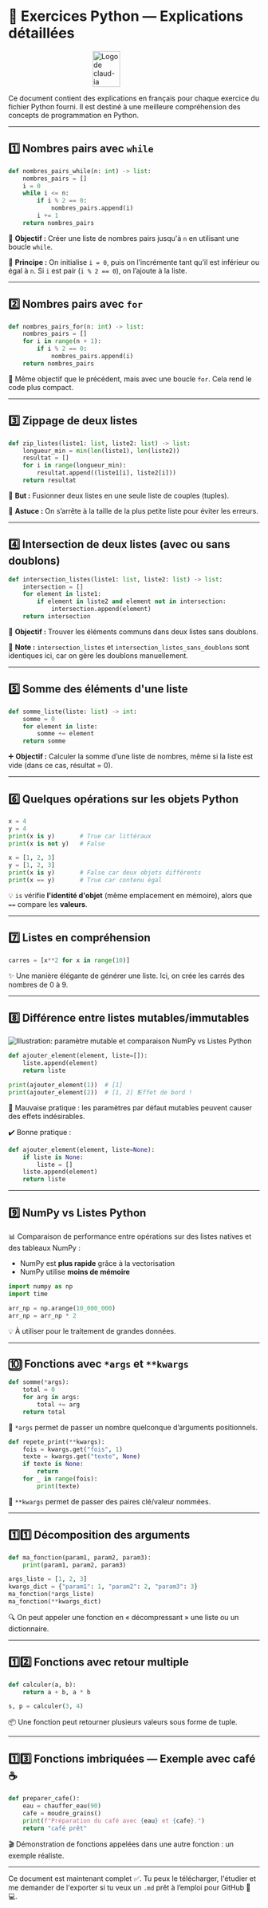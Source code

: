 # 🐍 Exercices Python — Explications détaillées
<div style="display: flex; justify-content: center;">
    <img src="./claud-iaca-noir.png" alt="Logo de claud-ia" width="33%" title="Logo de claud-ia">
</div>


Ce document contient des explications en français pour chaque exercice du fichier Python fourni. Il est destiné à une meilleure compréhension des concepts de programmation en Python.

---

## 1️⃣ Nombres pairs avec `while`
```python
def nombres_pairs_while(n: int) -> list:
    nombres_pairs = []
    i = 0
    while i <= n:
        if i % 2 == 0:
            nombres_pairs.append(i)
        i += 1
    return nombres_pairs
```
🎯 **Objectif :** Créer une liste de nombres pairs jusqu'à `n` en utilisant une boucle `while`.

🧠 **Principe :** On initialise `i = 0`, puis on l’incrémente tant qu’il est inférieur ou égal à `n`. Si `i` est pair (`i % 2 == 0`), on l’ajoute à la liste.

---

## 2️⃣ Nombres pairs avec `for`
```python
def nombres_pairs_for(n: int) -> list:
    nombres_pairs = []
    for i in range(n + 1):
        if i % 2 == 0:
            nombres_pairs.append(i)
    return nombres_pairs
```
🎯 Même objectif que le précédent, mais avec une boucle `for`. Cela rend le code plus compact.

---

## 3️⃣ Zippage de deux listes
```python
def zip_listes(liste1: list, liste2: list) -> list:
    longueur_min = min(len(liste1), len(liste2))
    resultat = []
    for i in range(longueur_min):
        resultat.append((liste1[i], liste2[i]))
    return resultat
```
🔗 **But :** Fusionner deux listes en une seule liste de couples (tuples).

🧠 **Astuce :** On s’arrête à la taille de la plus petite liste pour éviter les erreurs.

---

## 4️⃣ Intersection de deux listes (avec ou sans doublons)
```python
def intersection_listes(liste1: list, liste2: list) -> list:
    intersection = []
    for element in liste1:
        if element in liste2 and element not in intersection:
            intersection.append(element)
    return intersection
```
🎯 **Objectif :** Trouver les éléments communs dans deux listes sans doublons.

📌 **Note :** `intersection_listes` et `intersection_listes_sans_doublons` sont identiques ici, car on gère les doublons manuellement.

---

## 5️⃣ Somme des éléments d'une liste
```python
def somme_liste(liste: list) -> int:
    somme = 0
    for element in liste:
        somme += element
    return somme
```
➕ **Objectif :** Calculer la somme d’une liste de nombres, même si la liste est vide (dans ce cas, résultat = 0).

---

## 6️⃣ Quelques opérations sur les objets Python
```python
x = 4
y = 4
print(x is y)       # True car littéraux
print(x is not y)   # False

x = [1, 2, 3]
y = [1, 2, 3]
print(x is y)       # False car deux objets différents
print(x == y)       # True car contenu égal
```
💡 `is` vérifie **l'identité d'objet** (même emplacement en mémoire), alors que `==` compare les **valeurs**.

---

## 7️⃣ Listes en compréhension
```python
carres = [x**2 for x in range(10)]
```
✨ Une manière élégante de générer une liste. Ici, on crée les carrés des nombres de 0 à 9.

---

## 8️⃣ Différence entre listes mutables/immutables

![Illustration: paramètre mutable et comparaison NumPy vs Listes Python](A_digital_educational_comparison_graphic_in_the_im.png)
```python
def ajouter_element(element, liste=[]):
    liste.append(element)
    return liste

print(ajouter_element(1))  # [1]
print(ajouter_element(2))  # [1, 2] ❗️Effet de bord !
```
🚨 Mauvaise pratique : les paramètres par défaut mutables peuvent causer des effets indésirables. 

✔️ Bonne pratique :
```python
def ajouter_element(element, liste=None):
    if liste is None:
        liste = []
    liste.append(element)
    return liste
```
---

## 9️⃣ NumPy vs Listes Python
📊 Comparaison de performance entre opérations sur des listes natives et des tableaux NumPy :
- NumPy est **plus rapide** grâce à la vectorisation
- NumPy utilise **moins de mémoire**

```python
import numpy as np
import time

arr_np = np.arange(10_000_000)
arr_np = arr_np * 2
```
💡 À utiliser pour le traitement de grandes données.

---

## 🔟 Fonctions avec `*args` et `**kwargs`
```python
def somme(*args):
    total = 0
    for arg in args:
        total += arg
    return total
```
📌 `*args` permet de passer un nombre quelconque d’arguments positionnels.

```python
def repete_print(**kwargs):
    fois = kwargs.get("fois", 1)
    texte = kwargs.get("texte", None)
    if texte is None:
        return
    for _ in range(fois):
        print(texte)
```
📌 `**kwargs` permet de passer des paires clé/valeur nommées.

---

## 1️⃣1️⃣ Décomposition des arguments
```python
def ma_fonction(param1, param2, param3):
    print(param1, param2, param3)

args_liste = [1, 2, 3]
kwargs_dict = {"param1": 1, "param2": 2, "param3": 3}
ma_fonction(*args_liste)
ma_fonction(**kwargs_dict)
```
🔍 On peut appeler une fonction en « décompressant » une liste ou un dictionnaire.

---

## 1️⃣2️⃣ Fonctions avec retour multiple
```python
def calculer(a, b):
    return a + b, a * b

s, p = calculer(3, 4)
```
📦 Une fonction peut retourner plusieurs valeurs sous forme de tuple.

---

## 1️⃣3️⃣ Fonctions imbriquées — Exemple avec café ☕
```python
def preparer_cafe():
    eau = chauffer_eau(90)
    cafe = moudre_grains()
    print(f"Préparation du café avec {eau} et {cafe}.")
    return "café prêt"
```
🎬 Démonstration de fonctions appelées dans une autre fonction : un exemple réaliste.

---

Ce document est maintenant complet ✅. Tu peux le télécharger, l'étudier et me demander de l'exporter si tu veux un `.md` prêt à l’emploi pour GitHub 📘💻.
